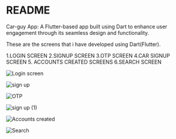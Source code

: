 # README
Car-guy App: A Flutter-based app built using Dart to enhance user engagement through its seamless design and functionality.

These are the screens that i have developed using Dart(Flutter).

1.LOGIN SCREEN
2.SIGNUP SCREEN
3.OTP SCREEN
4.CAR SIGNUP SCREEN
5. ACCOUNTS CREATED SCREENS
6.SEARCH SCREEN

![Login screen](https://github.com/user-attachments/assets/fbf1cf7b-9da8-4b90-affc-fb2bb4e38323) 

![sign up](https://github.com/user-attachments/assets/3ddbc5f4-6ee7-4dd8-b1ed-633faaecf359)


![OTP](https://github.com/user-attachments/assets/16ca96df-cbbb-4c55-9028-1b3c15941ff3)


![sign up (1)](https://github.com/user-attachments/assets/8ed1274c-c931-4f5c-a7bf-6ac1a35e3715)


![Accounts created](https://github.com/user-attachments/assets/98a6acfa-5eda-4e87-8e50-378f46186238)


![Search](https://github.com/user-attachments/assets/e3a52db0-f9bf-4621-acaf-6a7b2af6ef06)
